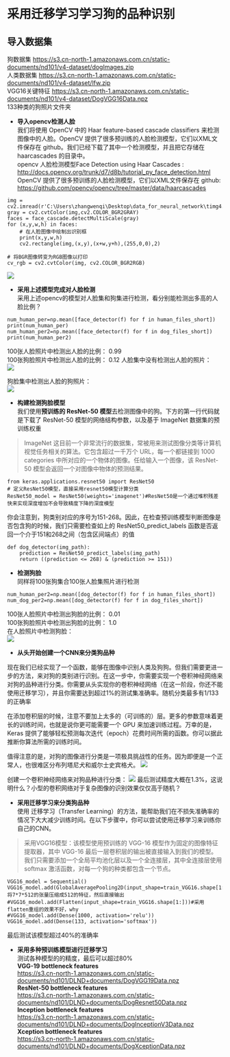 # 采用迁移学习学习狗的品种识别
## 导入数据集
狗数据集 https://s3.cn-north-1.amazonaws.com.cn/static-documents/nd101/v4-dataset/dogImages.zip  
人类数据集 https://s3.cn-north-1.amazonaws.com.cn/static-documents/nd101/v4-dataset/lfw.zip  
VGG16关键特征 https://s3.cn-north-1.amazonaws.com.cn/static-documents/nd101/v4-dataset/DogVGG16Data.npz  
133种类的狗照片文件夹 

* **导入opencv检测人脸**  
我们将使用 OpenCV 中的 Haar feature-based cascade classifiers 来检测图像中的人脸。OpenCV 提供了很多预训练的人脸检测模型，它们以XML文件保存在 github。我们已经下载了其中一个检测模型，并且把它存储在 haarcascades 的目录中。  
opencv 人脸检测模型Face Detection using Haar Cascades : http://docs.opencv.org/trunk/d7/d8b/tutorial_py_face_detection.html  
OpenCV 提供了很多预训练的人脸检测模型，它们以XML文件保存在 github:
https://github.com/opencv/opencv/tree/master/data/haarcascades

```
img = cv2.imread(r'C:\Users\zhangwenqi\Desktop\data_for_neural_network\timg4.jpg')
gray = cv2.cvtColor(img,cv2.COLOR_BGR2GRAY)
faces = face_cascade.detectMultiScale(gray)
for (x,y,w,h) in faces:
    # 在人脸图像中绘制出识别框
    print(x,y,w,h)
    cv2.rectangle(img,(x,y),(x+w,y+h),(255,0,0),2)
    
# 将BGR图像转变为RGB图像以打印
cv_rgb = cv2.cvtColor(img, cv2.COLOR_BGR2RGB)
```
![](assets/markdown-img-paste-20181207183427718.png)

* **采用上述模型完成对人脸检测**  
采用上述opencv的模型对人脸集和狗集进行检测，看分别能检测出多高的人脸比例？
```
num_human_per=np.mean([face_detector(f) for f in human_files_short])
print(num_human_per)
num_human_per2=np.mean([face_detector(f) for f in dog_files_short])
print(num_human_per2)

```
100张人脸照片中检测出人脸的比例： 0.99  
100张狗脸照片中检测出人脸的比例： 0.12
人脸集中没有检测出人脸的照片：  
![](assets/markdown-img-paste-20181207184736726.png)    

狗脸集中检测出人脸的狗照片：  
![](assets/markdown-img-paste-2018120718482106.png)  

* **构建检测狗脸模型**   
我们使用**预训练的 ResNet-50 模型**去检测图像中的狗。下方的第一行代码就是下载了 ResNet-50 模型的网络结构参数，以及基于 ImageNet 数据集的预训练权重  
>ImageNet 这目前一个非常流行的数据集，常被用来测试图像分类等计算机视觉任务相关的算法。它包含超过一千万个 URL，每一个都链接到 1000 categories 中所对应的一个物体的图像。任给输入一个图像，该 ResNet-50 模型会返回一个对图像中物体的预测结果。
```
from keras.applications.resnet50 import ResNet50
# 定义ResNet50模型，直接采用resnet50模型计算分类
ResNet50_model = ResNet50(weights='imagenet')#ResNet50是一个通过堆积残差快来实现深度增加不会导致精度下降的深度模型
```
你会注意到，狗类别对应的序号为151-268。因此，在检查预训练模型判断图像是否包含狗的时候，我们只需要检查如上的 ResNet50_predict_labels 函数是否返回一个介于151和268之间（包含区间端点）的值
```
def dog_detector(img_path):
    prediction = ResNet50_predict_labels(img_path)
    return ((prediction <= 268) & (prediction >= 151)) 
```

* **检测狗脸**  
同样将100张狗集合100张人脸集照片进行检测
```
num_human_per2=np.mean([dog_detector(f) for f in human_files_short])
num_dog_per2=np.mean([dog_detector(f) for f in dog_files_short])
```  
100张人脸照片中检测出狗脸的比例： 0.01  
100张狗脸照片中检测出狗脸的比例： 1.0  
在人脸照片中检测狗脸：  
![](assets/markdown-img-paste-20181207185527811.png)


* **从头开始创建一个CNN来分类狗品种**  

现在我们已经实现了一个函数，能够在图像中识别人类及狗狗。但我们需要更进一步的方法，来对狗的类别进行识别。在这一步中，你需要实现一个卷积神经网络来对狗的品种进行分类。你需要从头实现你的卷积神经网络（在这一阶段，你还不能使用迁移学习），并且你需要达到超过1%的测试集准确率。随机分类最多有1/133的正确率

在添加卷积层的时候，注意不要加上太多的（可训练的）层。更多的参数意味着更长的训练时间，也就是说你更可能需要一个 GPU 来加速训练过程。万幸的是，Keras 提供了能够轻松预测每次迭代（epoch）花费时间所需的函数。你可以据此推断你算法所需的训练时间。

值得注意的是，对狗的图像进行分类是一项极具挑战性的任务。因为即便是一个正常人，也很难区分布列塔尼犬和威尔士史宾格犬。
![](assets/markdown-img-paste-20181207185708610.png)

创建一个卷积神经网络来对狗品种进行分类：
![](assets/markdown-img-paste-20181207185832164.png)
最后测试精度大概在1.3%，这说明什么？小型的卷积网络对于复杂图像的识别效果仅仅高于随机？

* **采用迁移学习来分类狗品种**  
使用 迁移学习（Transfer Learning）的方法，能帮助我们在不损失准确率的情况下大大减少训练时间。在以下步骤中，你可以尝试使用迁移学习来训练你自己的CNN。

>采用VGG16模型：该模型使用预训练的 VGG-16 模型作为固定的图像特征提取器，其中 VGG-16 最后一层卷积层的输出被直接输入到我们的模型。我们只需要添加一个全局平均池化层以及一个全连接层，其中全连接层使用 softmax 激活函数，对每一个狗的种类都包含一个节点。
```
VGG16_model = Sequential()
VGG16_model.add(GlobalAveragePooling2D(input_shape=train_VGG16.shape[1:]))#将7*7*512的张量压缩成512的特征，然后直接输出
#VGG16_model.add(Flatten(input_shape=train_VGG16.shape[1:]))#采用flatten重组的效果不好，why
#VGG16_model.add(Dense(1000, activation='relu'))
VGG16_model.add(Dense(133, activation='softmax'))
```
最后测试该模型超过40%的准确率


* **采用多种预训练模型进行迁移学习**  
测试各种模型的的精度，最后可以超过80%  
**VGG-19 bottleneck features**   
https://s3.cn-north-1.amazonaws.com.cn/static-documents/nd101/DLND+documents/DogVGG19Data.npz  
**ResNet-50 bottleneck features**  
https://s3.cn-north-1.amazonaws.com.cn/static-documents/nd101/DLND+documents/DogResnet50Data.npz  
**Inception bottleneck features**   
https://s3.cn-north-1.amazonaws.com.cn/static-documents/nd101/DLND+documents/DogInceptionV3Data.npz  
**Xception bottleneck features**   
https://s3.cn-north-1.amazonaws.com.cn/static-documents/nd101/DLND+documents/DogXceptionData.npz